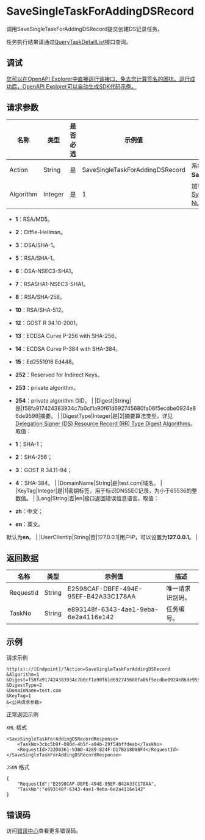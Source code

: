 # SaveSingleTaskForAddingDSRecord

调用SaveSingleTaskForAddingDSRecord提交创建DS记录任务。

任务执行结果请通过[QueryTaskDetailList](~~67710~~)接口查询。

## 调试

[您可以在OpenAPI Explorer中直接运行该接口，免去您计算签名的困扰。运行成功后，OpenAPI Explorer可以自动生成SDK代码示例。](https://api.aliyun.com/#product=Domain&api=SaveSingleTaskForAddingDSRecord&type=RPC&version=2018-01-29)

## 请求参数

|名称|类型|是否必选|示例值|描述|
|--|--|----|---|--|
|Action|String|是|SaveSingleTaskForAddingDSRecord|系统规定参数。取值：**SaveSingleTaskForAddingDSRecord**。 |
|Algorithm|Integer|是|1|加密算法编号，详见[Domain Name System Security \(DNSSEC\) Algorithm Numbers](https://www.iana.org/assignments/dns-sec-alg-numbers/dns-sec-alg-numbers.xhtml)。取值：

 -   **1**：RSA/MD5。
-   **2**：Diffie-Hellman。
-   **3**：DSA/SHA-1。
-   **5**：RSA/SHA-1。
-   **6**：DSA-NSEC3-SHA1。
-   **7**：RSASHA1-NSEC3-SHA1。
-   **8**：RSA/SHA-256。
-   **10**：RSA/SHA-512。
-   **12**：GOST R 34.10-2001。
-   **13**：ECDSA Curve P-256 with SHA-256。
-   **14**：ECDSA Curve P-384 with SHA-384。
-   **15**：Ed2551916 Ed448。
-   **252**：Reserved for Indirect Keys。
-   **253**：private algorithm。
-   **254**：private algorithm OID。 |
|Digest|String|是|f58fa917424383934c7b0cf1a90f61d692745680fa06f5ecdbe0924e86de9598|摘要。 |
|DigestType|Integer|是|2|摘要算法类型，详见[Delegation Signer \(DS\) Resource Record \(RR\) Type Digest Algorithms](https://www.iana.org/assignments/ds-rr-types/ds-rr-types.xhtml)。取值：

 -   **1**：SHA-1；
-   **2**：SHA-256；
-   **3**：GOST R 34.11-94；
-   **4**：SHA-384。 |
|DomainName|String|是|test.com|域名。 |
|KeyTag|Integer|是|1|密钥标签，用于标识DNSSEC记录，为小于65536的整数值。 |
|Lang|String|否|en|接口返回错误信息语言。取值：

 -   **zh**：中文；
-   **en**：英文。

 默认为**en**。 |
|UserClientIp|String|否|127.0.0.1|用户IP，可以设置为**127.0.0.1**。 |

## 返回数据

|名称|类型|示例值|描述|
|--|--|---|--|
|RequestId|String|E2598CAF-DBFE-494E-95EF-B42A33C178AA|唯一请求识别码。 |
|TaskNo|String|e893148f-6343-4ae1-9eba-6e2a4116e142|任务编号。 |

## 示例

请求示例

```
http(s)://[Endpoint]/?Action=SaveSingleTaskForAddingDSRecord
&Algorithm=1
&Digest=f58fa917424383934c7b0cf1a90f61d692745680fa06f5ecdbe0924e86de9598
&DigestType=2
&DomainName=test.com
&KeyTag=1
&<公共请求参数>
```

正常返回示例

`XML` 格式

```
<SaveSingleTaskForAddingDSRecordResponse>
    <TaskNo>3cbc5b9f-080d-4b5f-a04b-29f54bffdeab</TaskNo>
    <RequestId>722D0361-93BD-4289-824F-D17B218D8BF4</RequestId>
</SaveSingleTaskForAddingDSRecordResponse>
```

`JSON` 格式

```
{
    "RequestId":"E2598CAF-DBFE-494E-95EF-B42A33C178AA",
    "TaskNo":"e893148f-6343-4ae1-9eba-6e2a4116e142"
}
```

## 错误码

访问[错误中心](https://error-center.alibabacloud.com/status/product/Domain)查看更多错误码。

